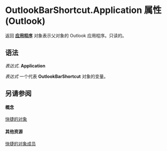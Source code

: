 
# OutlookBarShortcut.Application 属性 (Outlook)

返回 **[应用程序](797003e7-ecd1-eccb-eaaf-32d6ddde8348.md)** 对象表示父对象的 Outlook 应用程序。只读的。


## 语法

 _表达式_. **Application**

 _表达式_ 一个代表 **OutlookBarShortcut** 对象的变量。


## 另请参阅


#### 概念


[快捷的对象](fae05770-1b06-1ddd-e2db-8428e64bd1e2.md)
#### 其他资源


[快捷的对象成员](9f09693e-1d95-b04d-4eed-8f3c8459f574.md)